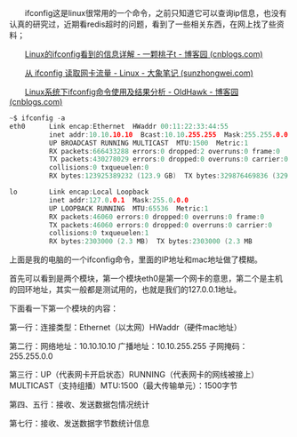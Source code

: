 

　　ifconfig这是linux很常用的一个命令，之前只知道它可以查询ip信息，也没有认真的研究过，近期看redis超时的问题，看到了一些相关东西，在网上找了些资料；

　　[Linux的ifconfig看到的信息详解 - 一颗桃子t - 博客园 (cnblogs.com)](https://www.cnblogs.com/taosiyu/p/11431758.html)

　　[从 ifconfig 读取网卡流量 - Linux - 大象笔记 (sunzhongwei.com)](https://www.sunzhongwei.com/read-the-card-from-the-ifconfig-traffic)

　　[Linux系统下ifconfig命令使用及结果分析 - OldHawk - 博客园 (cnblogs.com)](https://www.cnblogs.com/taobataoma/archive/2007/12/27/1016689.html)

```c
~$ ifconfig -a
eth0      Link encap:Ethernet  HWaddr 00:11:22:33:44:55  
          inet addr:10.10.10.10  Bcast:10.10.255.255  Mask:255.255.0.0
          UP BROADCAST RUNNING MULTICAST  MTU:1500  Metric:1
          RX packets:666433288 errors:0 dropped:2 overruns:0 frame:0
          TX packets:430278029 errors:0 dropped:0 overruns:0 carrier:0
          collisions:0 txqueuelen:0 
          RX bytes:123925389232 (123.9 GB)  TX bytes:329876469836 (329.8 GB)

lo        Link encap:Local Loopback  
          inet addr:127.0.0.1  Mask:255.0.0.0
          UP LOOPBACK RUNNING  MTU:65536  Metric:1
          RX packets:46060 errors:0 dropped:0 overruns:0 frame:0
          TX packets:46060 errors:0 dropped:0 overruns:0 carrier:0
          collisions:0 txqueuelen:1 
          RX bytes:2303000 (2.3 MB)  TX bytes:2303000 (2.3 MB
```

上面是我的电脑的一个ifconfig命令，里面的IP地址和mac地址做了模糊。

首先可以看到是两个模块，第一个模块eth0是第一个网卡的意思，第二个是主机的回环地址，其实一般都是测试用的，也就是我们的127.0.0.1地址。

下面看一下第一个模块的内容：

第一行：连接类型：Ethernet（以太网）HWaddr（硬件mac地址）

第二行：网络地址：10.10.10.10    广播地址：10.10.255.255  子网掩码：255.255.0.0

第三行：UP（代表网卡开启状态）RUNNING（代表网卡的网线被接上）MULTICAST（支持组播）MTU:1500（最大传输单元）：1500字节

第四、五行：接收、发送数据包情况统计

第七行：接收、发送数据字节数统计信息







